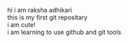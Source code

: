 hi i am raksha adhikari 
</br>
this is my first git repositary
</br>
i am cute!
</br>
i am learning to use github and git tools
</br>




